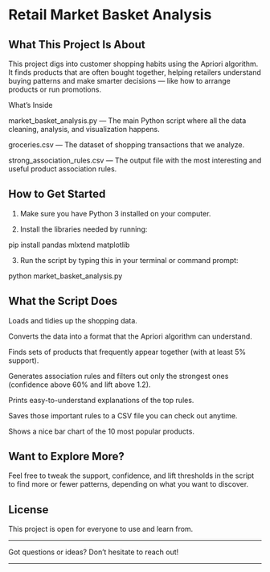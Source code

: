# Retail Market Basket Analysis

## What This Project Is About

This project digs into customer shopping habits using the Apriori algorithm. It finds products that are often bought together, helping retailers understand buying patterns and make smarter decisions — like how to arrange products or run promotions.

What’s Inside

market_basket_analysis.py — The main Python script where all the data cleaning, analysis, and visualization happens.

groceries.csv — The dataset of shopping transactions that we analyze.

strong_association_rules.csv — The output file with the most interesting and useful product association rules.


## How to Get Started

1. Make sure you have Python 3 installed on your computer.


2. Install the libraries needed by running:

pip install pandas mlxtend matplotlib


3. Run the script by typing this in your terminal or command prompt:

python market_basket_analysis.py



## What the Script Does

Loads and tidies up the shopping data.

Converts the data into a format that the Apriori algorithm can understand.

Finds sets of products that frequently appear together (with at least 5% support).

Generates association rules and filters out only the strongest ones (confidence above 60% and lift above 1.2).

Prints easy-to-understand explanations of the top rules.

Saves those important rules to a CSV file you can check out anytime.

Shows a nice bar chart of the 10 most popular products.


## Want to Explore More?

Feel free to tweak the support, confidence, and lift thresholds in the script to find more or fewer patterns, depending on what you want to discover.

## License

This project is open for everyone to use and learn from.


---

Got questions or ideas? Don’t hesitate to reach out!


---
